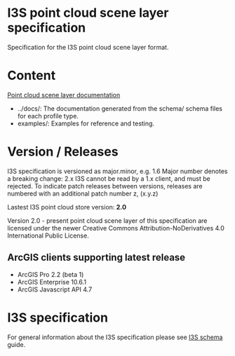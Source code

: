 # I3S point cloud scene layer specification

Specification for the I3S point cloud scene layer format.

# Content
[Point cloud scene layer documentation](docs/documentation.md)

- ../docs/: The documentation generated from the schema/ schema files for each profile type. 
- examples/: Examples for reference and testing.

# Version / Releases
I3S specification is versioned as major.minor, e.g. 1.6
Major number denotes a breaking change: 2.x I3S cannot be read by a 1.x client, and must be rejected.
To indicate patch releases between versions, releases are numbered with an additional patch number z, (x.y.z)

Lastest I3S point cloud store version: **2.0**

Version 2.0 - present point cloud scene layer of this specification are licensed under the newer Creative Commons Attribution-NoDerivatives 4.0 International Public License.

## ArcGIS clients supporting latest release
- ArcGIS Pro 2.2 (beta 1)
- ArcGIS Enterprise 10.6.1
- ArcGIS Javascript API 4.7

# I3S specification
For general information about the I3S specification please see [I3S schema](../../../README.md") guide.
